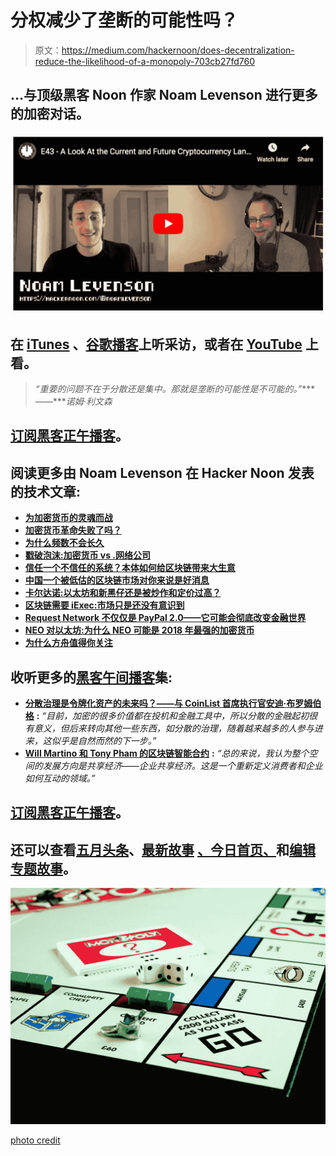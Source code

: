 # 分权减少了垄断的可能性吗？

> 原文：<https://medium.com/hackernoon/does-decentralization-reduce-the-likelihood-of-a-monopoly-703cb27fd760>

## …与顶级黑客 Noon 作家 Noam Levenson 进行更多的加密对话。

[![](img/f117e254b2d57b3a53dea976b89ccae4.png)](https://www.youtube.com/watch?v=RAlHLZp8-ck)

## 在 [iTunes](https://podcasts.apple.com/us/podcast/look-at-current-future-cryptocurrency-landscape-writer/id1436233955?i=1000438102669) 、[谷歌播客](https://play.google.com/music/listen?u=0#/ps/Iy3btdr7spqcih5fheglsxdymie)上听采访，或者在 [YouTube](https://www.youtube.com/watch?v=RAlHLZp8-ck) 上看。

> *“重要的问题不在于分散还是集中。那就是垄断的可能性是不可能的。”****——****诺姆·利文森*

## [订阅黑客正午播客](http://podcast.hackernoon.com)。

## 阅读更多由 Noam Levenson 在 Hacker Noon 发表的技术文章:

*   [**为加密货币的灵魂而战**](https://hackernoon.com/the-war-for-bitcoins-soul-b81d5c87aa3c?source=user_profile---------0---------------------)
*   [**加密货币革命失败了吗？**](https://hackernoon.com/did-the-cryptocurrency-revolution-fail-988bf9b2fc90?source=user_profile---------1---------------------)
*   [**为什么频数不会长久**](https://hackernoon.com/why-cyptocurrencies-wont-be-irrelevant-for-long-ec9ccb7d1286?source=user_profile---------2---------------------)
*   [**戳破泡沫:加密货币 vs .网络公司**](https://hackernoon.com/popping-the-bubble-blockchain-and-cryptocurrency-7130156f91b2?source=user_profile---------3---------------------)
*   [**信任一个不信任的系统？本体如何给区块链带来大生意**](https://hackernoon.com/trust-in-a-trustless-system-how-ontology-could-bring-big-business-to-blockchain-fd73260ffee9?source=user_profile---------4---------------------)
*   [**中国一个被低估的区块链市场对你来说是好消息**](https://hackernoon.com/an-undervalued-blockchain-market-in-china-is-good-news-for-you-d0c010170622?source=user_profile---------5---------------------)
*   [**卡尔达诺:以太坊和新黑仔还是被炒作和定价过高？**](https://hackernoon.com/cardano-ethereum-and-neo-killer-or-overhyped-and-overpriced-8fcd5f8abcdf?source=user_profile---------6---------------------)
*   [**区块链需要 iExec:市场只是还没有意识到**](https://hackernoon.com/blockchains-need-iexec-the-market-just-hasnt-realized-it-yet-5597c743cd0a?source=user_profile---------7---------------------)
*   [**Request Network 不仅仅是 PayPal 2.0——它可能会彻底改变金融世界**](https://hackernoon.com/request-network-is-more-than-just-paypal-2-0-it-could-revolutionize-the-finance-world-87b54bb455?source=user_profile---------8---------------------)
*   [**NEO 对以太坊:为什么 NEO 可能是 2018 年最强的加密货币**](https://hackernoon.com/neo-versus-ethereum-why-neo-might-be-2018s-strongest-cryptocurrency-79956138bea3?source=user_profile---------9---------------------)
*   [**为什么方舟值得你关注**](https://hackernoon.com/why-ark-deserves-your-attention-c57acd51846a?source=user_profile---------10---------------------)

## 收听更多的[黑客午间播客](http://podcast.hackernoon.com)集:

*   [**分散治理是令牌化资产的未来吗？——与 CoinList 首席执行官安迪·布罗姆伯格**](https://podcast.hackernoon.com/e/andy-bromberg/) **:** *“目前，加密的很多价值都在投机和金融工具中，所以分散的金融起初很有意义，但后来转向其他一些东西，如分散的治理，随着越来越多的人参与进来，这似乎是自然而然的下一步。”*
*   [**Will Martino 和 Tony Pham 的区块链智能合约**](https://podcast.hackernoon.com/e/smart-contracts-on-blockchain-with-will-martino-and-tony-pham/) **:** *“总的来说，我认为整个空间的发展方向是共享经济——企业共享经济。这是一个重新定义消费者和企业如何互动的领域。”*

## [订阅黑客正午播客](http://podcast.hackernoon.com)。

## 还可以查看[五月头条](https://hackernoon.com/archive/2019/05)、[最新故事](https://hackernoon.com/latest-tech-stories/home) [、今日首页、](http://hackernoon.com/)和[编辑专题故事](https://hackernoon.com/editors-top-tech-stories/home)。

![](img/287ddccebadd050d7f7ed20c40004bd3.png)

[photo credit](https://www.flickr.com/photos/wwarby/11513424364)